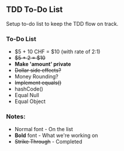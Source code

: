 ## TDD To-Do List
Setup to-do list to keep the TDD flow on track.

### To-Do List
- $5 + 10 CHF = $10 (with rate of 2:1)
- ~~$5 * 2 = $10~~
- **Make 'amount' private**
- ~~Dollar side effects?~~
- Money Rounding?
- ~~Implement equals()~~
- hashCode()
- Equal Null
- Equal Object

### Notes:
- Normal font - On the list
- **Bold** font - What we're working on
- ~~Strike Through~~ - Completed 